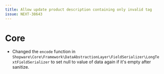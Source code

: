 ```yaml
---
title: Allow update product description containing only invalid tag
issue: NEXT-38643
---
```

# Core
* Changed the `encode` function in `Shopware\Core\Framework\DataAbstractionLayer\FieldSerializer\LongTextFieldSerializer` to set null to value of data again if it's empty after sanitize. 

